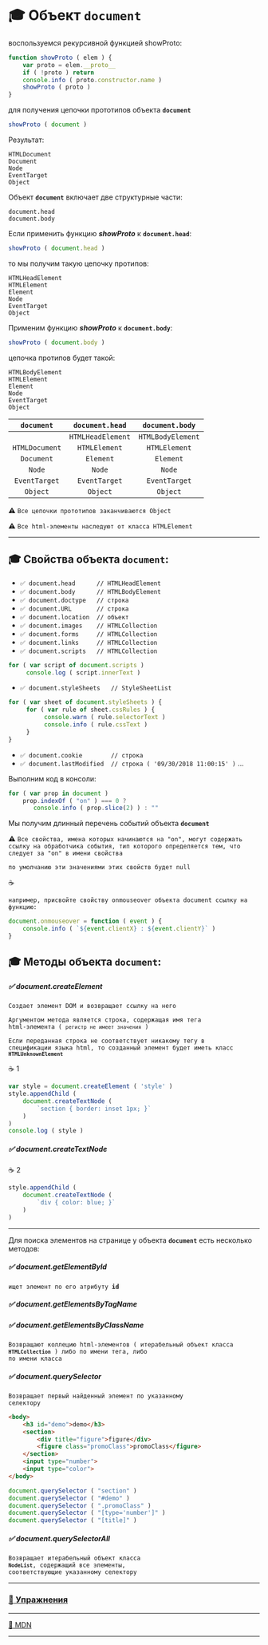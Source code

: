 # :mortar_board: Объект **`document`**

воспользуемся рекурсивной функцией showProto:
```javascript
function showProto ( elem ) {
    var proto = elem.__proto__
    if ( !proto ) return
    console.info ( proto.constructor.name )
    showProto ( proto )
}
```
для получения цепочки прототипов объекта **`document`**
```javascript
showProto ( document )
```
Результат:
```console
HTMLDocument
Document
Node
EventTarget
Object
```
Объект **`document`** включает две структурные части:

    document.head
    document.body

Если применить функцию **_showProto_** к **`document.head`**:
```javascript
showProto ( document.head )
```
то мы получим такую цепочку протипов:
```console
HTMLHeadElement
HTMLElement
Element
Node
EventTarget
Object
```
Применим функцию **_showProto_** к **`document.body`**:
```javascript
showProto ( document.body )
```
цепочка протипов будет такой:
```console
HTMLBodyElement
HTMLElement
Element
Node
EventTarget
Object
```
| `document` | `document.head` | `document.body` |
|:-:|:-:|:-:|
|  | `HTMLHeadElement` | `HTMLBodyElement` |
| `HTMLDocument` | `HTMLElement` | `HTMLElement` |
| `Document` | `Element` | `Element` |
| `Node` | `Node` | `Node` |
| `EventTarget` | `EventTarget` | `EventTarget` |
| `Object` | `Object` | `Object` |

:warning: `Все цепочки прототипов заканчиваются Object`

:warning: `Все html-элементы наследуют от класса HTMLElement`
***
## :mortar_board:  Свойства объекта **`document`**:

* `✅ document.head      // HTMLHeadElement`
* `✅ document.body      // HTMLBodyElement`
* `✅ document.doctype   // строка`
* `✅ document.URL       // строка`
* `✅ document.location  // объект`
* `✅ document.images    // HTMLCollection`
* `✅ document.forms     // HTMLCollection`
* `✅ document.links     // HTMLCollection`
* `✅ document.scripts   // HTMLCollection`
```javascript
for ( var script of document.scripts )
     console.log ( script.innerText )
```
* `✅ document.styleSheets   // StyleSheetList`
```javascript
for ( var sheet of document.styleSheets ) {
     for ( var rule of sheet.cssRules ) {
          console.warn ( rule.selectorText )
          console.info ( rule.cssText )
     }
}
```
* `✅ document.cookie        // строка`
* `✅ document.lastModified  // строка ( '09/30/2018 11:00:15' )`
...

Выполним код в консоли:
```javascript
for ( var prop in document ) 
    prop.indexOf ( "on" ) === 0 ? 
       console.info ( prop.slice(2) ) : ""
```
Мы получим длинный перечень событий объекта **`document`**

:warning: `Все свойства, имена которых начинаются на "on", могут содержать ссылку на обработчика события, тип которого определяется тем, что следует за "on" в имени свойства`

`по умолчанию эти значениями этих свойств будет null`

:coffee:

`например, присвойте свойству onmouseover объекта document ссылку на функцию:`
```javascript
document.onmouseover = function ( event ) {
    console.info ( `${event.clientX} : ${event.clientY}` )
} 
```
## :mortar_board:  Методы объекта **`document`**:

##### ✅ document.createElement

`Создает элемент DOM и возвращает ссылку на него`

<code>Аргументом метода является строка, содержащая имя тега html-элемента ( `регистр не имеет значения` )</code>

<code>Если переданная строка не соответствует никакому тегу в спецификации языка html, то созданный элемент будет иметь класс **`HTMLUnknownElement`**</code>

:coffee: 1

```javascript
var style = document.createElement ( 'style' )
style.appendChild (
    document.createTextNode (
        `section { border: inset 1px; }`
    )
)
console.log ( style )
```

##### ✅ document.createTextNode

:coffee: 2
```javascript
style.appendChild ( 
    document.createTextNode (
        `div { color: blue; }`
    ) 
)
```
***
Для поиска элементов на странице у объекта **`document`** есть несколько методов:

##### ✅ document.getElementById

<code>ищет элемент по его атрибуту **id**</code>

##### ✅ document.getElementsByTagName
##### ✅ document.getElementsByClassName

<code>Возвращают коллецию html-элементов ( итерабельный объект класса **`HTMLCollection`** ) либо по имени тега, либо по имени класса</code>

##### ✅ document.querySelector

<code>Возвращает первый найденный элемент по указанному селектору</code>

```html
<body>
    <h3 id="demo">demo</h3>
    <section>
        <div title="figure">figure</div>
        <figure class="promoClass">promoClass</figure>
    </section>
    <input type="number">
    <input type="color">
</body>
```

```javascript
document.querySelector ( "section" )
document.querySelector ( "#demo" )
document.querySelector ( ".promoClass" )
document.querySelector ( "[type='number']" )
document.querySelector ( "[title]" )
```

##### ✅ document.querySelectorAll

<code>Возвращает итерабельный объект класса **`NodeList`**, содержащий все элементы, соответствующие указанному селектору</code>
***
### [:briefcase: Упражнения](https://docs.google.com/forms/d/e/1FAIpQLSfOAAnZrszP3EiO3zgYzfkqBpH68ggE9mFzsDyK40_WUjB89A/viewform)
***
[:link: MDN](https://developer.mozilla.org/en-US/docs/Web/API/Document)
***